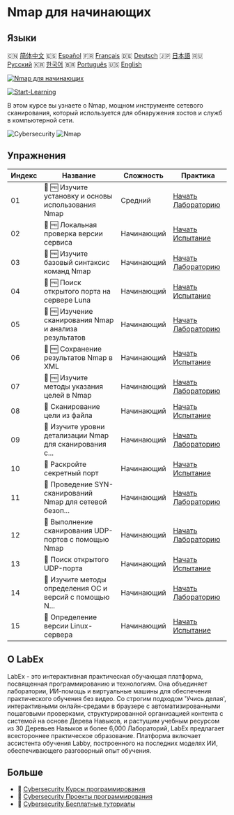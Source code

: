 # Nmap для начинающих

## Языки

🇨🇳 [简体中文](README_zh.md) 🇪🇸 [Español](README_es.md) 🇫🇷 [Français](README_fr.md) 🇩🇪 [Deutsch](README_de.md) 🇯🇵 [日本語](README_ja.md) 🇷🇺 [Русский](README_ru.md) 🇰🇷 [한국어](README_ko.md) 🇧🇷 [Português](README_pt.md) 🇺🇸 [English](README.md) 

[![Nmap для начинающих](https://cover-creator.labex.io/nmap-for-beginners.png?lang=ru)](https://labex.io/ru/courses/nmap-for-beginners)

[![Start-Learning](https://img.shields.io/badge/Start-Learning-whitesmoke?style=for-the-badge)](https://labex.io/ru/courses/nmap-for-beginners)

В этом курсе вы узнаете о Nmap, мощном инструменте сетевого сканирования, который используется для обнаружения хостов и служб в компьютерной сети.

![Cybersecurity](https://img.shields.io/badge/Cybersecurity-whitesmoke?style=for-the-badge&logo=cybersecurity)
![Nmap](https://img.shields.io/badge/Nmap-whitesmoke?style=for-the-badge&logo=nmap)


## Упражнения

|   Индекс | Название                                                  | Сложность   | Практика                                                                                                                                      |
|----------|-----------------------------------------------------------|-------------|-----------------------------------------------------------------------------------------------------------------------------------------------|
|       01 | 📖 🆓 Изучите установку и основы использования Nmap       | Средний     | <a target='_blank' href='https://labex.io/ru/tutorials/nmap-learn-nmap-installation-and-basic-usage-415924'>Начать Лабораторию</a>            |
|       02 | 🎯 🆓 Локальная проверка версии сервиса                   | Начинающий  | <a target='_blank' href='https://labex.io/ru/tutorials/nmap-verify-service-version-locally-548693'>Начать Испытание</a>                       |
|       03 | 📖 🆓 Изучите базовый синтаксис команд Nmap               | Начинающий  | <a target='_blank' href='https://labex.io/ru/tutorials/nmap-learn-nmap-basic-command-syntax-415919'>Начать Лабораторию</a>                    |
|       04 | 🎯 🆓 Поиск открытого порта на сервере Luna               | Начинающий  | <a target='_blank' href='https://labex.io/ru/tutorials/nmap-find-open-port-on-luna-server-548697'>Начать Испытание</a>                        |
|       05 | 📖 🆓 Изучение сканирования Nmap и анализа результатов    | Начинающий  | <a target='_blank' href='https://labex.io/ru/tutorials/nmap-learn-nmap-scanning-and-output-analysis-415926'>Начать Лабораторию</a>            |
|       06 | 🎯 🆓 Сохранение результатов Nmap в XML                   | Начинающий  | <a target='_blank' href='https://labex.io/ru/tutorials/nmap-save-nmap-output-to-xml-548705'>Начать Испытание</a>                              |
|       07 | 📖 🆓 Изучите методы указания целей в Nmap                | Начинающий  | <a target='_blank' href='https://labex.io/ru/tutorials/nmap-learn-target-specification-techniques-in-nmap-415935'>Начать Лабораторию</a>      |
|       08 | 🎯  Сканирование цели из файла                            | Начинающий  | <a target='_blank' href='https://labex.io/ru/tutorials/nmap-scan-target-from-file-548715'>Начать Испытание</a>                                |
|       09 | 📖  Изучите уровни детализации Nmap для сканирования с... | Начинающий  | <a target='_blank' href='https://labex.io/ru/tutorials/nmap-explore-nmap-verbosity-levels-for-network-scanning-415939'>Начать Лабораторию</a> |
|       10 | 🎯  Раскройте секретный порт                              | Начинающий  | <a target='_blank' href='https://labex.io/ru/tutorials/nmap-uncover-the-secret-port-548724'>Начать Испытание</a>                              |
|       11 | 📖  Проведение SYN-сканирований Nmap для сетевой безоп... | Начинающий  | <a target='_blank' href='https://labex.io/ru/tutorials/nmap-conduct-nmap-syn-scans-for-network-security-415934'>Начать Лабораторию</a>        |
|       12 | 📖  Выполнение сканирования UDP-портов с помощью Nmap     | Начинающий  | <a target='_blank' href='https://labex.io/ru/tutorials/nmap-perform-udp-port-scanning-with-nmap-415938'>Начать Лабораторию</a>                |
|       13 | 🎯  Поиск открытого UDP-порта                             | Начинающий  | <a target='_blank' href='https://labex.io/ru/tutorials/nmap-find-open-udp-port-548746'>Начать Испытание</a>                                   |
|       14 | 📖  Изучите методы определения ОС и версий с помощью N... | Начинающий  | <a target='_blank' href='https://labex.io/ru/tutorials/nmap-learn-nmap-os-and-version-detection-techniques-415925'>Начать Лабораторию</a>     |
|       15 | 🎯  Определение версии Linux-сервера                      | Начинающий  | <a target='_blank' href='https://labex.io/ru/tutorials/nmap-identify-linux-server-version-548747'>Начать Испытание</a>                        |

## О LabEx

LabEx - это интерактивная практическая обучающая платформа, посвященная программированию и технологиям. Она объединяет лаборатории, ИИ-помощь и виртуальные машины для обеспечения практического обучения без видео. Со строгим подходом 'Учись делая', интерактивными онлайн-средами в браузере с автоматизированными пошаговыми проверками, структурированной организацией контента с системой на основе Дерева Навыков, и растущим учебным ресурсом из 30 Деревьев Навыков и более 6,000 Лабораторий, LabEx предлагает всестороннее практическое образование. Платформа включает ассистента обучения Labby, построенного на последних моделях ИИ, обеспечивающего разговорный опыт обучения.

## Больше

- 🔗 [Cybersecurity Курсы программирования](https://github.com/labex-labs/awesome-programming-courses)
- 🔗 [Cybersecurity Проекты программирования](https://github.com/labex-labs/awesome-programming-projects)
- 🔗 [Cybersecurity Бесплатные туториалы](https://github.com/labex-labs/cybersecurity-free-tutorials)

